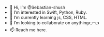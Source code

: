 - 👋 Hi, I’m @Sebastian-shush
- 👀 I’m interested in Swift, Python, Ruby.
- 🌱 I’m currently learning js, CSS, HTML.
- 💞️ I’m looking to collaborate on anything👉👈
- 📫 Reach me here.

<!---
Sebastian-shush/Sebastian-shush is a ✨ special ✨ repository because its `README.md` (this file) appears on your GitHub profile.
You can click the Preview link to take a look at your changes.
--->
